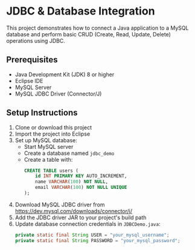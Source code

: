 # JDBC & Database Integration

This project demonstrates how to connect a Java application to a MySQL database and perform basic CRUD (Create, Read, Update, Delete) operations using JDBC.

## Prerequisites

- Java Development Kit (JDK) 8 or higher
- Eclipse IDE
- MySQL Server
- MySQL JDBC Driver (Connector/J)

## Setup Instructions

1. Clone or download this project
2. Import the project into Eclipse
3. Set up MySQL database:
   - Start MySQL server
   - Create a database named `jdbc_demo`
   - Create a table with:
     ```sql
     CREATE TABLE users (
         id INT PRIMARY KEY AUTO_INCREMENT,
         name VARCHAR(100) NOT NULL,
         email VARCHAR(100) NOT NULL UNIQUE
     );
     ```
4. Download MySQL JDBC driver from https://dev.mysql.com/downloads/connector/j/
5. Add the JDBC driver JAR to your project's build path
6. Update database connection credentials in `JDBCDemo.java`:
   ```java
   private static final String USER = "your_mysql_username";
   private static final String PASSWORD = "your_mysql_password";
